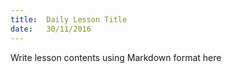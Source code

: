 ```yaml
---
title:  Daily Lesson Title
date:   30/11/2016
---
```


Write lesson contents using Markdown format here